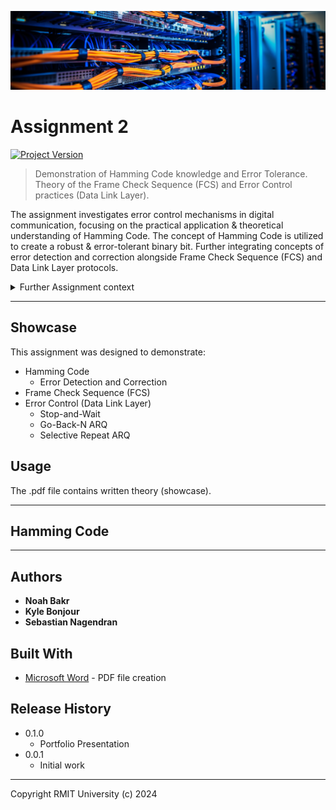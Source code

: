 [![header][header-url]][header-link]

# Assignment 2
[![Project Version][version-image]][version-url]

> Demonstration of Hamming Code knowledge and Error Tolerance. Theory of the Frame Check Sequence (FCS) and Error Control practices (Data Link Layer).

The assignment investigates error control mechanisms in digital communication, focusing on the practical application &amp; theoretical understanding of Hamming Code. The concept of Hamming Code is utilized to create a robust &amp; error-tolerant binary bit. Further integrating concepts of error detection and correction alongside Frame Check Sequence (FCS) and Data Link Layer protocols.

<details>
   <summary>Further Assignment context</summary>
   <br>
   A practical implementation of Hamming code is developed using a chart. This involves encoding binary data with Hamming code techniques, where parity bits are strategically added to the data stream. The assignment demonstrates how errors introduced during data transmission can be detected and corrected using the redundancy provided by Hamming code.
   <br><br>
   The assignment investigates how the Frame Check Sequence is computed and appended to data packets to verify data integrity during transmission, through a series of calculations.
   <br><br>
   Further investigation delves into error control mechanisms at the Data Link Layer, including ARQ protocols such as Stop-and-Wait, Go-Back-N ARQ and Selective Repeat ARQ. The project evaluates their performance metrics, such as trade-offs and efficiency, in managing errors and ensuring reliable data transmission.
</details>

---
## Showcase

This assignment was designed to demonstrate:

* Hamming Code
    * Error Detection and Correction
* Frame Check Sequence (FCS)
* Error Control (Data Link Layer)
    * Stop-and-Wait
    * Go-Back-N ARQ
    * Selective Repeat ARQ

## Usage

The .pdf file contains written theory (showcase).

---
## Hamming Code

---
## Authors

* **Noah Bakr**
* **Kyle Bonjour**
* **Sebastian Nagendran**

## Built With

* [Microsoft Word](https://www.microsoft.com/en-au/microsoft-365/word) - PDF file creation

## Release History

* 0.1.0
    * Portfolio Presentation
* 0.0.1
    * Initial work

---

Copyright RMIT University (c) 2024

<!-- Markdown link & img dfn's -->

[header-url]: ../DCNC-Header.png
[header-link]: https://github.com/Noah-Bakr

[version-image]: https://img.shields.io/badge/Version-1.0.0-brightgreen?style=for-the-badge&logo=appveyor
[version-url]: https://img.shields.io/badge/version-1.0.0-green

